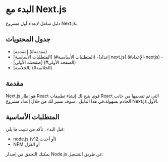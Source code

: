 # البدء مع Next.js

دليل شامل لإعداد أول مشروع Next.js.

## جدول المحتويات
- [مقدمة] (#مقدمة)
- [المتطلبات الأساسية] (#المتطلبات الأساسية)
-[إعداد next.js] (#الإعداد-nextjs)
-[صفحتك الأولى] (#الصفحة الأولى)
- [الخلاصة] (#الخلاصة)

## مقدمة

Next.js هو إطار React قوي يتيح لك إنشاء تطبيقات React التي تم تقديمها من جانب الخادم بسهولة.في هذا الدليل ، سوف نسير لك من خلال إعداد مشروع Next.js الأول.

## المتطلبات الأساسية

قبل البدء ، تأكد من تثبيت ما يلي:
- node.js (v12 أو أحدث)
- NPM أو الغزل

يمكنك التحقق من إصدار Node.js عن طريق التشغيل: